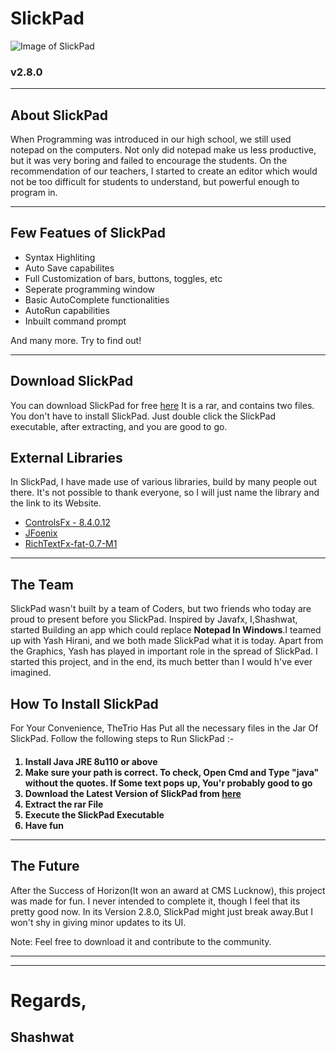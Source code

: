 <h1>SlickPad</h1>

![Image of SlickPad](https://i.imgur.com/z461h2c.png)
<h3>v2.8.0</h3>
<hr />
<h2>About SlickPad</h2>
<p>
When Programming was introduced in our high school, we still used notepad on the computers. Not only did notepad make us less productive, but it was very boring and failed to encourage the students. On the recommendation of our teachers, I started to create an editor which would not be too difficult for students to understand, but powerful enough to program in.
</p>

<hr/>
<h2>Few Featues of SlickPad</h2>
<ul>
  <li>Syntax Highliting 
  <li>Auto Save capabilites
  <li>Full Customization of bars, buttons, toggles, etc
  <li>Seperate programming window
  <li>Basic AutoComplete functionalities
  <li>AutoRun capabilities
  <li>Inbuilt command prompt
</ul>
And many more. Try to find out!
<hr/>
<h2>Download SlickPad</h2>
<p>
You can download SlickPad for free <a href="https://www.dropbox.com/s/u4jnudw2lpvw43m/SlickPadv2-9-3.rar?dl=0">here</a> It is a rar, and contains two files. You don't have to install SlickPad. Just double click the SlickPad executable, after extracting, and you are good to go.
</p>
<h2>External Libraries</h2>
In SlickPad, I have made use of various libraries, build by many people out there. It's not possible to thank everyone, so I will just name the library and the link to its Website.
<ul>
<li><a href="http://fxexperience.com/controlsfx/">ControlsFx - 8.4.0.12</a></li>
<li><a href="http://jfoenix.com/">JFoenix</a></li>
<li><a href="https://github.com/TomasMikula/RichTextFX">RichTextFx-fat-0.7-M1</a> </li>
</ul>
</p>
<hr />
<h2>The Team</h2>
SlickPad wasn't built by a team of Coders, but two friends who today are proud to present before you SlickPad. Inspired by Javafx, I,Shashwat, started Building an app which could replace <b>Notepad In Windows</b>.I teamed up with Yash Hirani, and we both made SlickPad what it is today. Apart from the Graphics, Yash has played in important role in the spread of SlickPad. I started this project, and in the end, its much better than I would h've ever imagined.
<h2>How To Install SlickPad</h2>
<p>
For Your Convenience, TheTrio Has Put all the necessary files in the Jar Of SlickPad. Follow the following steps to Run SlickPad :-
<h4>
<ol>
<li>Install Java JRE 8u110 or above</li>
<li>Make sure your path is correct. To check, Open Cmd and Type "java" without the quotes. If Some text pops up, You'r probably good to go</li>
<li>Download the Latest Version of SlickPad from <a href="https://www.dropbox.com/s/u4jnudw2lpvw43m/SlickPadv2-9-3.rar?dl=0">here</a></li>
<li>Extract the rar File</li>
<li>Execute the SlickPad Executable</li>
<li>Have fun</li>
</ol>
<hr />
<h2>The Future</h2>
<p>
After the Success of Horizon(It won an award at CMS Lucknow), this project was made for fun. I never intended to complete it, though I feel that its pretty good now. In its Version 2.8.0, SlickPad might just break away.But I won't shy in giving minor updates to its UI.
</p>
<h7>Note: Feel free to download it and contribute to the community.</h7>
<hr />

</h4>
</p>
<hr/>
<h1>Regards,</h1>
<h2>Shashwat</h2>
